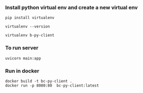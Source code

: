 ### Install python virtual env and create a new virtual env
```
pip install virtualenv

virtualenv --version

virtualenv b-py-client
```

### To run server 
```
uvicorn main:app
```

### Run in docker
```
docker build -t bc-py-client .
docker run -p 8080:80  bc-py-client:latest
```